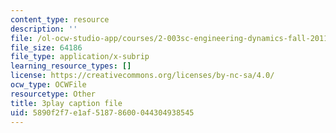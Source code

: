 ```yaml
---
content_type: resource
description: ''
file: /ol-ocw-studio-app/courses/2-003sc-engineering-dynamics-fall-2011/5890f2f7e1af51878600044304938545_jROTMB142T0.vtt
file_size: 64186
file_type: application/x-subrip
learning_resource_types: []
license: https://creativecommons.org/licenses/by-nc-sa/4.0/
ocw_type: OCWFile
resourcetype: Other
title: 3play caption file
uid: 5890f2f7-e1af-5187-8600-044304938545
---
```

